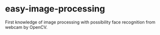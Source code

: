 # easy-image-processing
First knowledge of image processing with possibility face recognition from webcam by OpenCV.
